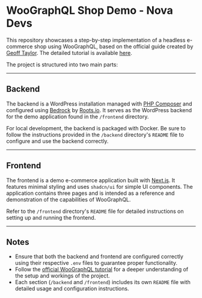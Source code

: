# WooGraphQL Shop Demo - Nova Devs

This repository showcases a step-by-step implementation of a headless e-commerce shop using WooGraphQL, based on the official guide created by [Geoff Taylor](https://twitter.com/kidunot89). The detailed tutorial is available [here](https://woographql.com/blog/building-headless-shops-with-woographql-chapter-1-of-5).

The project is structured into two main parts:

---

## **Backend**

The backend is a WordPress installation managed with [PHP Composer](https://getcomposer.org/) and configured using [Bedrock](https://roots.io/bedrock/) by [Roots.io](https://roots.io/). It serves as the WordPress backend for the demo application found in the `/frontend` directory. 

For local development, the backend is packaged with Docker. Be sure to follow the instructions provided in the `/backend` directory's `README` file to configure and use the backend correctly.

---

## **Frontend**

The frontend is a demo e-commerce application built with [Next.js](https://nextjs.org/). It features minimal styling and uses `shadcn/ui` for simple UI components. The application contains three pages and is intended as a reference and demonstration of the capabilities of WooGraphQL.

Refer to the `/frontend` directory's `README` file for detailed instructions on setting up and running the frontend.

---

## **Notes**

- Ensure that both the backend and frontend are configured correctly using their respective `.env` files to guarantee proper functionality.
- Follow the [official WooGraphQL tutorial](https://woographql.com/blog/building-headless-shops-with-woographql-chapter-1-of-5) for a deeper understanding of the setup and workings of the project.
- Each section (`/backend` and `/frontend`) includes its own `README` file with detailed usage and configuration instructions.
